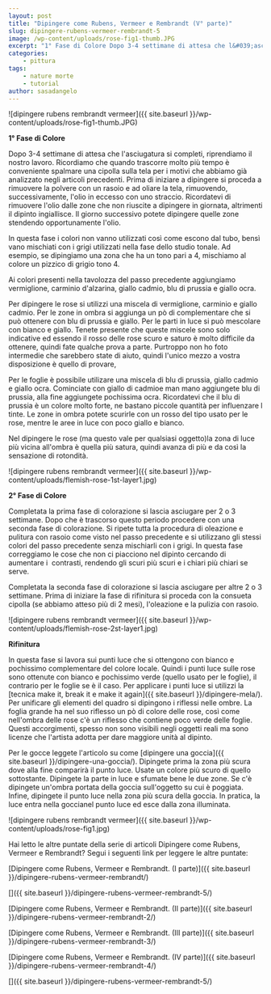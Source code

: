 ```yaml
---
layout: post
title: "Dipingere come Rubens, Vermeer e Rembrandt (V° parte)"
slug: dipingere-rubens-vermeer-rembrandt-5
image: /wp-content/uploads/rose-fig1-thumb.JPG
excerpt: "1° Fase di Colore Dopo 3-4 settimane di attesa che l&#039;asciugatura si completi, riprendiamo il nostro lavoro. Ricordiamo che quando trascorre molto più"
categories:
    - pittura
tags:
    - nature morte
    - tutorial
author: sasadangelo
---
```


![dipingere rubens rembrandt vermeer]({{ site.baseurl }}/wp-content/uploads/rose-fig1-thumb.JPG) 

**1° Fase di Colore**

Dopo 3-4 settimane di attesa che l'asciugatura si completi, riprendiamo il nostro lavoro. Ricordiamo che quando trascorre molto più tempo è conveniente spalmare una cipolla sulla tela per i motivi che abbiamo già analizzato negli articoli precedenti. Prima di iniziare a dipingere si proceda a rimuovere la polvere con un rasoio e ad oliare la tela, rimuovendo, successivamente, l'olio in eccesso con uno straccio. Ricordatevi di rimuovere l'olio dalle zone che non riuscite a dipingere in giornata, altrimenti il dipinto ingiallisce. Il giorno successivo potete dipingere quelle zone stendendo opportunamente l'olio.

In questa fase i colori non vanno utilizzati così come escono dal tubo, bensì vano mischiati con i grigi utilizzati nella fase dello studio tonale. Ad esempio, se dipingiamo una zona che ha un tono pari a 4, mischiamo al colore un pizzico di grigio tono 4.

Ai colori presenti nella tavolozza del passo precedente aggiungiamo vermiglione, carminio d'alzarina, giallo cadmio, blu di prussia e giallo ocra.

Per dipingere le rose si utilizzi una miscela di vermiglione, carminio e giallo cadmio. Per le zone in ombra si aggiunga un pò di complementare che si può ottenere con blu di prussia e giallo. Per le parti in luce si può mescolare con bianco e giallo. Tenete presente che queste miscele sono solo indicative ed essendo il rosso delle rose scuro e saturo è molto difficile da ottenere, quindi fate qualche prova a parte. Purtroppo non ho foto intermedie che sarebbero state di aiuto, quindi l'unico mezzo a vostra disposizione è quello di provare,

Per le foglie è possibile utilizare una miscela di blu di prussia, giallo cadmio e giallo ocra. Cominciate con giallo di cadmioe man mano aggiungete blu di prussia, alla fine aggiungete pochissima ocra. Ricordatevi che il blu di prussia è un colore molto forte, ne bastano piccole quantità per influenzare l tinte. Le zone in ombra potete scurirle con un rosso del tipo usato per le rose, mentre le aree in luce con poco giallo e bianco.

Nel dipingere le rose (ma questo vale per qualsiasi oggetto)la zona di luce più vicina all'ombra è quella più satura, quindi avanza di più e da così la sensazione di rotondità.

![dipingere rubens rembrandt vermeer]({{ site.baseurl }}/wp-content/uploads/flemish-rose-1st-layer1.jpg)

**2° Fase di Colore**

Completata la prima fase di colorazione si lascia asciugare per 2 o 3 settimane. Dopo che è trascorso questo periodo procedere con una seconda fase di colorazione. Si ripete tutta la procedura di oleazione e pulitura con rasoio come visto nel passo precedente e si utilizzano gli stessi colori del passo precedente senza mischiarli con i grigi. In questa fase correggiamo le cose che non ci piacciono nel dipinto cercando di aumentare i  contrasti, rendendo gli scuri più scuri e i chiari più chiari se serve.

Completata la seconda fase di colorazione si lascia asciugare per altre 2 o 3 settimane. Prima di iniziare la fase di rifinitura si proceda con la consueta cipolla (se abbiamo atteso più di 2 mesi), l'oleazione e la pulizia con rasoio.

![dipingere rubens rembrandt vermeer]({{ site.baseurl }}/wp-content/uploads/flemish-rose-2st-layer1.jpg)

**Rifinitura**

In questa fase si lavora sui punti luce che si ottengono con bianco e pochissimo complementare del colore locale. Quindi i punti luce sulle rose sono ottenute con bianco e pochissimo verde (quello usato per le foglie), il contrario per le foglie se è il caso. Per applicare i punti luce si utilizzi la [tecnica make it, break it e make it again]({{ site.baseurl }}/dipingere-mela/). Per unificare gli elementi del quadro si dipingono i riflessi nelle ombre. La foglia grande ha nel suo riflesso un pò di colore delle rose, così come nell'ombra delle rose c'è un riflesso che contiene poco verde delle foglie. Questi accorgimenti, spesso non sono visibili negli oggetti reali ma sono licenze che l'artista adotta per dare maggiore unità al dipinto.

Per le gocce leggete l'articolo su come [dipingere una goccia]({{ site.baseurl }}/dipingere-una-goccia/). Dipingete prima la zona più scura dove alla fine comparirà il punto luce. Usate un colore più scuro di quello sottostante. Dipingete la parte in luce e sfumate bene le due zone. Se c'è dipingete un'ombra portata della goccia sull'oggetto su cui è poggiata. Infine, dipingete il punto luce nella zona più scura della goccia. In pratica, la luce entra nella goccianel punto luce ed esce dalla zona illuminata.

![dipingere rubens rembrandt vermeer]({{ site.baseurl }}/wp-content/uploads/rose-fig1.jpg)

Hai letto le altre puntate della serie di articoli Dipingere come Rubens, Vermeer e Rembrandt? Segui i seguenti link per leggere le altre puntate:

[Dipingere come Rubens, Vermeer e Rembrandt. (I parte)]({{ site.baseurl }}/dipingere-rubens-vermeer-rembrandt/)

[]({{ site.baseurl }}/dipingere-rubens-vermeer-rembrandt-5/)

[Dipingere come Rubens, Vermeer e Rembrandt. (II parte)]({{ site.baseurl }}/dipingere-rubens-vermeer-rembrandt-2/)

[Dipingere come Rubens, Vermeer e Rembrandt. (III parte)]({{ site.baseurl }}/dipingere-rubens-vermeer-rembrandt-3/)

[Dipingere come Rubens, Vermeer e Rembrandt. (IV parte)]({{ site.baseurl }}/dipingere-rubens-vermeer-rembrandt-4/)

[]({{ site.baseurl }}/dipingere-rubens-vermeer-rembrandt-5/)
